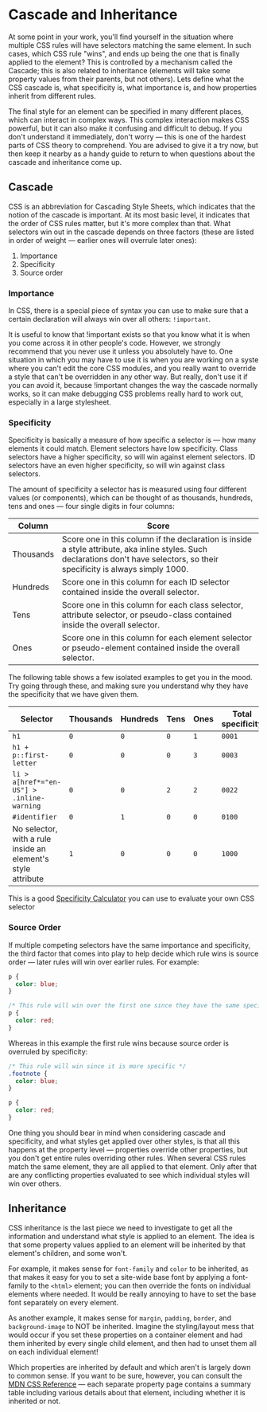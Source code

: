 # Cascade and Inheritance

At some point in your work, you'll find yourself in the situation where multiple CSS rules will have selectors matching the same element. In such cases, which CSS rule "wins", and ends up being the one that is finally applied to the element? This is controlled by a mechanism called the Cascade; this is also related to inheritance (elements will take some property values from their parents, but not others). Lets define what the CSS cascade is, what specificity is, what importance is, and how properties inherit from different rules.

The final style for an element can be specified in many different places, which can interact in complex ways. This complex interaction makes CSS powerful, but it can also make it confusing and difficult to debug. If you don't understand it immediately, don't worry — this is one of the hardest parts of CSS theory to comprehend. You are advised to give it a try now, but then keep it nearby as a handy guide to return to when questions about the cascade and inheritance come up.

## Cascade

CSS is an abbreviation for Cascading Style Sheets, which indicates that the notion of the cascade is important. At its most basic level, it indicates that the order of CSS rules matter, but it's more complex than that. What selectors win out in the cascade depends on three factors (these are listed in order of weight — earlier ones will overrule later ones):

1. Importance
1. Specificity
1. Source order

### Importance

In CSS, there is a special piece of syntax you can use to make sure that a certain declaration will always win over all others: `!important`.

It is useful to know that !important exists so that you know what it is when you come across it in other people's code. However, we strongly recommend that you never use it unless you absolutely have to. One situation in which you may have to use it is when you are working on a syste where you can't edit the core CSS modules, and you really want to override a style that can't be overridden in any other way. But really, don't use it if you can avoid it, because !important changes the way the cascade normally works, so it can make debugging CSS problems really hard to work out, especially in a large stylesheet.

### Specificity

Specificity is basically a measure of how specific a selector is — how many elements it could match. Element selectors have low specificity. Class selectors have a higher specificity, so will win against element selectors. ID selectors have an even higher specificity, so will win against class selectors.

The amount of specificity a selector has is measured using four different values (or components), which can be thought of as thousands, hundreds, tens and ones — four single digits in four columns:

| Column    | Score                                                                                                                                                                           |
| --------- | ------------------------------------------------------------------------------------------------------------------------------------------------------------------------------- |
| Thousands | Score one in this column if the declaration is inside a style attribute, aka inline styles. Such declarations don't have selectors, so their specificity is always simply 1000. |
| Hundreds  | Score one in this column for each ID selector contained inside the overall selector.                                                                                            |
| Tens      | Score one in this column for each class selector, attribute selector, or pseudo-class contained inside the overall selector.                                                    |
| Ones      | Score one in this column for each element selector or pseudo-element contained inside the overall selector.                                                                     |

The following table shows a few isolated examples to get you in the mood. Try going through these, and making sure you understand why they have the specificity that we have given them.

| Selector                                                     | Thousands | Hundreds | Tens | Ones | Total specificity |
| ------------------------------------------------------------ | --------- | -------- | ---- | ---- | ----------------- |
| `h1`                                                         | `0`       | `0`      | `0`  | `1`  | `0001`            |
| `h1 + p::first-letter`                                       | `0`       | `0`      | `0`  | `3`  | `0003`            |
| `li > a[href*="en-US"] > .inline-warning`                    | `0`       | `0`      | `2`  | `2`  | `0022`            |
| `#identifier`                                                | `0`       | `1`      | `0`  | `0`  | `0100`            |
| No selector, with a rule inside an element's style attribute | `1`       | `0`      | `0`  | `0`  | `1000`            |

This is a good [Specificity Calculator](https://specificity.keegan.st) you can use to evaluate your own CSS selector

### Source Order

If multiple competing selectors have the same importance and specificity, the third factor that comes into play to help decide which rule wins is source order — later rules will win over earlier rules. For example:

```css
p {
  color: blue;
}

/* This rule will win over the first one since they have the same specificity */
p {
  color: red;
}
```

Whereas in this example the first rule wins because source order is overruled by specificity:

```css
/* This rule will win since it is more specific */
.footnote {
  color: blue;
}

p {
  color: red;
}
```

One thing you should bear in mind when considering cascade and specificity, and what styles get applied over other styles, is that all this happens at the property level — properties override other properties, but you don't get entire rules overriding other rules. When several CSS rules match the same element, they are all applied to that element. Only after that are any conflicting properties evaluated to see which individual styles will win over others.

## Inheritance

CSS inheritance is the last piece we need to investigate to get all the information and understand what style is applied to an element. The idea is that some property values applied to an element will be inherited by that element's children, and some won't.

For example, it makes sense for `font-family` and `color` to be inherited, as that makes it easy for you to set a site-wide base font by applying a font-family to the `<html>` element; you can then override the fonts on individual elements where needed. It would be really annoying to have to set the base font separately on every element.

As another example, it makes sense for `margin`, `padding`, `border`, and `background-image` to NOT be inherited. Imagine the styling/layout mess that would occur if you set these properties on a container element and had them inherited by every single child element, and then had to unset them all on each individual element!

Which properties are inherited by default and which aren't is largely down to common sense. If you want to be sure, however, you can consult the [MDN CSS Reference](https://developer.mozilla.org/en-US/docs/Web/CSS/Reference) — each separate property page contains a summary table including various details about that element, including whether it is inherited or not.
